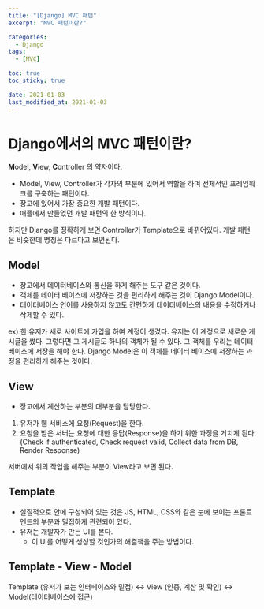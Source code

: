 ```yaml
---
title: "[Django] MVC 패턴"
excerpt: "MVC 패턴이란?"

categories:
  - Django
tags:
  - [MVC]

toc: true
toc_sticky: true

date: 2021-01-03
last_modified_at: 2021-01-03
---
```


# Django에서의 MVC 패턴이란?

**M**odel, **V**iew, **C**ontroller 의 약자이다.

- Model, View, Controller가 각자의 부분에 있어서 역할을 하며 전체적인 프레임워크를 구축하는 패턴이다.
- 장고에 있어서 가장 중요한 개발 패턴이다.
- 애플에서 만들었던 개발 패턴의 한 방식이다.

하지만 Django를 정확하게 보면 Controller가 Template으로 바뀌어있다. 개발 패턴은 비슷한데 명칭은 다르다고 보면된다.

## Model

- 장고에서 데이터베이스와 통신을 하게 해주는 도구 같은 것이다.
- 객체를 데이터 베이스에 저장하는 것을 편리하게 해주는 것이 Django Model이다.
- 데이터베이스 언어를 사용하지 않고도 간편하게 데이터베이스의 내용을 수정하거나 삭제할 수 있다.

ex) 한 유저가 새로 사이트에 가입을 하여 계정이 생겼다. 유저는 이 계정으로 새로운 게시글을 썼다. 그렇다면 그 게시글도 하나의 객체가 될 수 있다. 그 객체를 우리는 데이터 베이스에 저장을 해야 한다. Django Model은 이 객체를 데이터 베이스에 저장하는 과정을 편리하게 해주는 것이다.

## View

- 장고에서 계산하는 부분의 대부분을 담당한다.

1. 유저가 웹 서비스에 요청(Request)을 한다.
2. 요청을 받은 서버는 요청에 대한 응답(Response)을 하기 위한 과정을 거치게 된다. (Check if authenticated, Check request valid, Collect data from DB, Render Response)

서버에서 위의 작업을 해주는 부분이 View라고 보면 된다.

## Template

- 실질적으로 안에 구성되어 있는 것은 JS, HTML, CSS와 같은 눈에 보이는 프론트엔드의 부분과 밀접하게 관련되어 있다.
- 유저는 개발자가 만든 UI를 본다.
  - 이 UI를 어떻게 생성할 것인가의 해결책을 주는 방법이다.

## Template - View - Model

Template (유저가 보는 인터페이스와 밀접) <-> View (인증, 계산 및 확인) <-> Model(데이터베이스에 접근)
